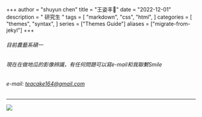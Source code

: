 +++
author = "shuyun chen"
title = "王姿丰🎁"
date = "2022-12-01"
description = " 研究生 "
tags = [
    "markdown",
    "css",
    "html",
]
categories = [
    "themes",
    "syntax",
]
series = ["Themes Guide"]
aliases = ["migrate-from-jekyl"]
+++


###### 目前農藝系碩一
###### 現在在做地瓜的影像辨識，有任何問題可以寫e-mail和我聯繫Smile
###### e-mail: teacake164@gmail.com
---
![](https://i.imgur.com/r6msF0u.png)
